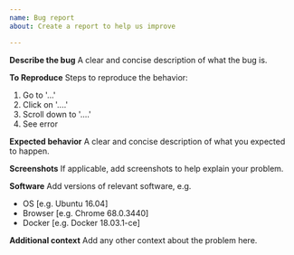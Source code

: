 ```yaml
---
name: Bug report
about: Create a report to help us improve

---
```


**Describe the bug**
A clear and concise description of what the bug is.

**To Reproduce**
Steps to reproduce the behavior:
1. Go to '...'
2. Click on '....'
3. Scroll down to '....'
4. See error

**Expected behavior**
A clear and concise description of what you expected to happen.

**Screenshots**
If applicable, add screenshots to help explain your problem.

**Software**
Add versions of relevant software, e.g.
 - OS [e.g. Ubuntu 16.04]
 - Browser [e.g. Chrome 68.0.3440]
 - Docker [e.g. Docker 18.03.1-ce]

**Additional context**
Add any other context about the problem here.
